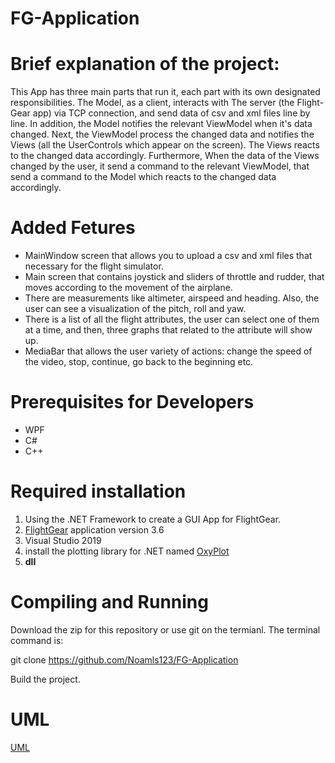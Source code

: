 # FG-Application

# Brief explanation of the project:

This App has three main parts that run it, each part with its own designated responsibilities.
The Model, as a client, interacts with The server (the Flight-Gear app) via TCP connection, and send data of csv and xml files line by line.
In addition, the Model notifies the relevant ViewModel when it's data changed. Next, the ViewModel process the changed data and notifies the Views (all the UserControls which appear on the screen). The Views reacts to the changed data accordingly.
Furthermore, When the data of the Views changed by the user, it send a command to the relevant ViewModel, that send a command to the Model which reacts to the changed data accordingly. 

# Added Fetures

* MainWindow screen that allows you to upload a csv and xml files that necessary for the flight simulator.
* Main screen that contains joystick and sliders of throttle and rudder, that moves according to the movement of the airplane.
* There are measurements like altimeter, airspeed and heading. Also, the user can see a visualization of the pitch, roll and yaw.  
* There is a list of all the flight attributes, the user can select one of them at a time, and then, three graphs that related to the attribute will show up.
* MediaBar that allows the user variety of actions: change the speed of the video, stop, continue, go back to the beginning etc.  

# Prerequisites for Developers
- WPF
- C#
- C++

# Required installation

1) Using the .NET Framework to create a GUI App for FlightGear.
2) [FlightGear](https://www.flightgear.org/) application version 3.6 
3) Visual Studio 2019 
4) install the plotting library for .NET named [OxyPlot](https://oxyplot.readthedocs.io/en/latest/getting-started/hello-wpf-xaml.html)
5) **dll**


# Compiling and Running

Download the zip for this repository or use git on the termianl. The terminal command is:

git clone https://github.com/Noamls123/FG-Application

Build the project.



# UML

[UML](https://github.com/Noamls123/FG-Application/blob/main/UML.jpeg)
